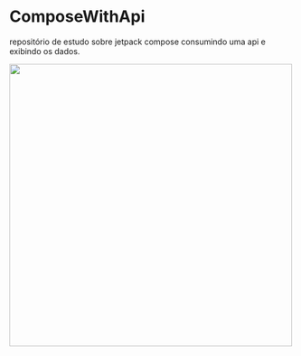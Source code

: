 # ComposeWithApi
repositório de estudo sobre jetpack compose consumindo uma api e exibindo os dados.

<img src="https://user-images.githubusercontent.com/75820713/174341706-8d833710-4c2d-4b07-8a31-5ac5ab58381c.png" weight="250" height="500"/>

